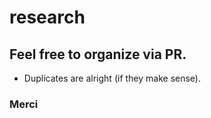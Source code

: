# research

## Feel free to organize via PR. 
- Duplicates are alright (if they make sense).

### Merci